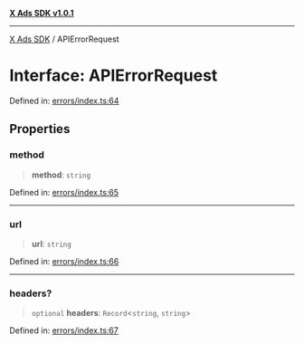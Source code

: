 [**X Ads SDK v1.0.1**](../README.md)

***

[X Ads SDK](../globals.md) / APIErrorRequest

# Interface: APIErrorRequest

Defined in: [errors/index.ts:64](https://github.com/kage1020/x-ads-sdk/blob/main/src/errors/index.ts#L64)

## Properties

### method

> **method**: `string`

Defined in: [errors/index.ts:65](https://github.com/kage1020/x-ads-sdk/blob/main/src/errors/index.ts#L65)

***

### url

> **url**: `string`

Defined in: [errors/index.ts:66](https://github.com/kage1020/x-ads-sdk/blob/main/src/errors/index.ts#L66)

***

### headers?

> `optional` **headers**: `Record`\<`string`, `string`\>

Defined in: [errors/index.ts:67](https://github.com/kage1020/x-ads-sdk/blob/main/src/errors/index.ts#L67)
